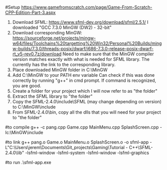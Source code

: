 #Setup
https://www.gamefromscratch.com/page/Game-From-Scratch-CPP-Edition-Part-3.aspx

1. Download SFML: https://www.sfml-dev.org/download/sfml/2.5.1/
    I downloaded "GCC 7.3.0 MinGW (DW2) - 32-bit"
2. Download corresponding MinGW: https://sourceforge.net/projects/mingw-w64/files/Toolchains%20targetting%20Win32/Personal%20Builds/mingw-builds/7.3.0/threads-posix/dwarf/i686-7.3.0-release-posix-dwarf-rt_v5-rev0.7z/download
    Need to make sure that the MinGW compiler version matches exactly with what is needed for SFML library.
    The currently has the link to the corresponding library.
3. Place downloaded MinGW folder in C:\MinGW
4. Add C:\MinGW to your PATH env variable
    Can check if this was done correctly by running "g++" in cmd prompt. If command is recognized, you are good.
5. Create a folder for your project which I will now refer to as "the folder"
6. Extract the SFML library to "the folder"
7. Copy the SFML-2.4.0\include\SFML (may change depending on version) to C:\MinGW\include
8. From SFML-2.4.0\bin, copy all the dlls that you will need for your project to "the folder"

#to compile
g++ -c pang.cpp Game.cpp MainMenu.cpp SplashScreen.cpp  -Ic:\MinGW\include

#to link
g++ pang.o Game.o MainMenu.o SplashScreen.o -o sfml-app -L"C:\Users\jerem\Documents\Git_projects\Gaming\Tutorial - C++\SFML-2.4.0\lib" -lsfml-window -lsfml-system -lsfml-window -lsfml-graphics

#to run
.\sfml-app.exe

